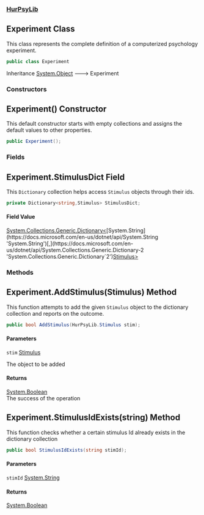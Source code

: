 ### [HurPsyLib](HurPsyLib.md 'HurPsyLib')

## Experiment Class

This class represents the complete definition of a computerized psychology experiment.

```csharp
public class Experiment
```

Inheritance [System.Object](https://docs.microsoft.com/en-us/dotnet/api/System.Object 'System.Object') &#129106; Experiment
### Constructors

<a name='HurPsyLib.Experiment.Experiment()'></a>

## Experiment() Constructor

This default constructor starts with empty collections and assigns the default values to other properties.

```csharp
public Experiment();
```
### Fields

<a name='HurPsyLib.Experiment.StimulusDict'></a>

## Experiment.StimulusDict Field

This `Dictionary` collection helps access `Stimulus` objects through their ids.

```csharp
private Dictionary<string,Stimulus> StimulusDict;
```

#### Field Value
[System.Collections.Generic.Dictionary&lt;](https://docs.microsoft.com/en-us/dotnet/api/System.Collections.Generic.Dictionary-2 'System.Collections.Generic.Dictionary`2')[System.String](https://docs.microsoft.com/en-us/dotnet/api/System.String 'System.String')[,](https://docs.microsoft.com/en-us/dotnet/api/System.Collections.Generic.Dictionary-2 'System.Collections.Generic.Dictionary`2')[Stimulus](HurPsyLib.Stimulus.md 'HurPsyLib.Stimulus')[&gt;](https://docs.microsoft.com/en-us/dotnet/api/System.Collections.Generic.Dictionary-2 'System.Collections.Generic.Dictionary`2')
### Methods

<a name='HurPsyLib.Experiment.AddStimulus(HurPsyLib.Stimulus)'></a>

## Experiment.AddStimulus(Stimulus) Method

This function attempts to add the given `Stimulus` object to the dictionary collection and reports on the outcome.

```csharp
public bool AddStimulus(HurPsyLib.Stimulus stim);
```
#### Parameters

<a name='HurPsyLib.Experiment.AddStimulus(HurPsyLib.Stimulus).stim'></a>

`stim` [Stimulus](HurPsyLib.Stimulus.md 'HurPsyLib.Stimulus')

The object to be added

#### Returns
[System.Boolean](https://docs.microsoft.com/en-us/dotnet/api/System.Boolean 'System.Boolean')  
The success of the operation

<a name='HurPsyLib.Experiment.StimulusIdExists(string)'></a>

## Experiment.StimulusIdExists(string) Method

This function checks whether a certain stimulus Id already exists in the dictionary collection

```csharp
public bool StimulusIdExists(string stimId);
```
#### Parameters

<a name='HurPsyLib.Experiment.StimulusIdExists(string).stimId'></a>

`stimId` [System.String](https://docs.microsoft.com/en-us/dotnet/api/System.String 'System.String')

#### Returns
[System.Boolean](https://docs.microsoft.com/en-us/dotnet/api/System.Boolean 'System.Boolean')